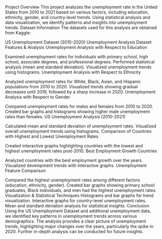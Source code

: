 Project Overview
This project analyzes the unemployment rate in the United States from 2010 to 2021 based on various factors, including education, ethnicity, gender, and country-level trends. Using statistical analysis and data visualization, we identify patterns and insights into unemployment trends.
Dataset Information
The datasets used for this analysis are obtained from Kaggle:

US Unemployment Dataset (2010-2020)
Unemployment Analysis Dataset
Features & Analysis
Unemployment Analysis with Respect to Education

Examined unemployment rates for individuals with primary school, high school, associate degrees, and professional degrees.
Performed statistical analysis (mean and standard deviation).
Visualized unemployment trends using histograms.
Unemployment Analysis with Respect to Ethnicity

Analyzed unemployment rates for White, Black, Asian, and Hispanic populations from 2010 to 2020.
Visualized trends showing gradual decreases until 2019, followed by a sharp increase in 2020.
Unemployment Analysis with Respect to Gender

Compared unemployment rates for males and females from 2010 to 2020.
Created bar graphs and histograms showing higher male unemployment rates than females.
US Unemployment Analysis (2010-2021)

Calculated mean and standard deviation of unemployment rates.
Visualized overall unemployment trends using histograms.
Comparison of Countries with Highest and Lowest Unemployment Rates

Created interactive graphs highlighting countries with the lowest and highest unemployment rates post-2010.
Best Employment Growth Countries

Analyzed countries with the best employment growth over the years.
Visualized development trends with interactive graphs.
Unemployment Feature Comparison

Compared the highest unemployment rates among different factors (education, ethnicity, gender).
Created bar graphs showing primary school graduates, Black individuals, and men had the highest unemployment rates.
Visualization & Statistical Techniques
Histograms and bar graphs for trend visualization.
Interactive graphs for country-level unemployment rates.
Mean and standard deviation analysis for statistical insights.
Conclusion
Using the US Unemployment Dataset and additional unemployment data, we identified key patterns in unemployment trends across various demographics. The analysis provides a clear picture of unemployment trends, highlighting major changes over the years, particularly the spike in 2020. Further in-depth analysis can be conducted for future insights.
